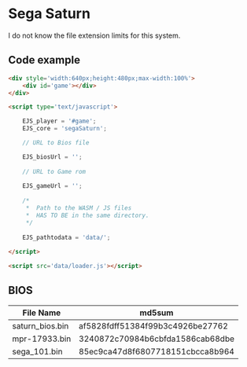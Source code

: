 # Sega Saturn

I do not know the file extension limits for this system.

## Code example

```html
<div style='width:640px;height:480px;max-width:100%'>
    <div id='game'></div>
</div>

<script type='text/javascript'>

    EJS_player = '#game';
    EJS_core = 'segaSaturn';

    // URL to Bios file

    EJS_biosUrl = '';
    
    // URL to Game rom
     
    EJS_gameUrl = '';
    
    /*
     *  Path to the WASM / JS files
     *  HAS TO BE in the same directory.
     */
    
    EJS_pathtodata = 'data/';
    
</script>

<script src='data/loader.js'></script>
```

## BIOS

|  File Name  |    md5sum   |
| ----------- | ----------- |
| saturn_bios.bin  | af5828fdff51384f99b3c4926be27762 |
| mpr-17933.bin | 3240872c70984b6cbfda1586cab68dbe |
| sega_101.bin | 85ec9ca47d8f6807718151cbcca8b964 |

